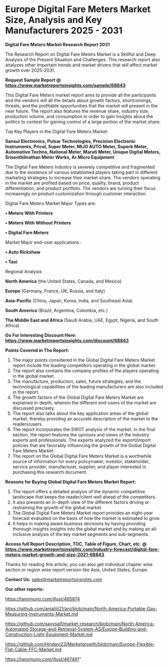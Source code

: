 # Europe Digital Fare Meters Market Size, Analysis and Key Manufacturers 2025 - 2031

<strong>Digital Fare Meters Market Research Report 2031</strong>

The Research Report on Digital Fare Meters Market is a Skillful and Deep Analysis of the Present Situation and Challenges. This research report also analyzes other important trends and market drivers that will affect market growth over 2025-2031.

<strong>Request Sample Report @ <a href=https://www.marketreportsinsights.com/sample/68843>https://www.marketreportsinsights.com/sample/68843</a></strong>

This Digital Fare Meters market report aims to provide all the participants and the vendors will all the details about growth factors, shortcomings, threats, and the profitable opportunities that the market will present in the near future. The report also features the revenue share, industry size, production volume, and consumption in order to gain insights about the politics to contest for gaining control of a large portion of the market share.

Top Key Players in the Digital Fare Meters Market:

<strong>Sansui Electronics, Pulsar Technologies, Precision Electronic Instruments, Pricol, Super Meter, MIJO AUTO Meter, Superb Meter, Automotive Techno, National Meter, Maruti Meter, Unique Digital Meters, Srisenthilnathan Meter Works, Ar.Micro Equipment</strong>

The Digital Fare Meters Industry is severely competitive and fragmented due to the existence of various established players taking part in different marketing strategies to increase their market share. The vendors operating in the market are profiled based on price, quality, brand, product differentiation, and product portfolio. The vendors are turning their focus increasingly on product customization through customer interaction.

Digital Fare Meters Market Major Types are:

<strong>• Meters With Printers

• Meters With Without Printers

• Digital Fare Meters</strong>

Market Major end-user applications :

<strong>• Auto Rickshaw

• Taxi</strong>

Regional Analysis

</u><strong><b>North America</b></strong> (the United States, Canada, and Mexico)

<strong><b>Europe </b></strong>(Germany, France, UK, Russia, and Italy)

<strong><b>Asia-Pacific</b></strong> (China, Japan, Korea, India, and Southeast Asia)

<strong><b>South America</b></strong> (Brazil, Argentina, Colombia, etc.)

<strong><b>The Middle East and Africa</b></strong> (Saudi Arabia, UAE, Egypt, Nigeria, and South Africa)

<strong>Go For Interesting Discount Here: <a href=https://www.marketreportsinsights.com/discount/68843>https://www.marketreportsinsights.com/discount/68843</a></strong>

<strong>Points Covered in The Report:</strong>
<ol>
  <li>The major points considered in the Global Digital Fare Meters Market report include the leading competitors operating in the global market.</li>
  <li>The report also contains the company profiles of the players operating in the global market.</li>
  <li>The manufacture, production, sales, future strategies, and the technological capabilities of the leading manufacturers are also included in the report.</li>
  <li>The growth factors of the Global Digital Fare Meters Market are explained in-depth, wherein the different end-users of the market are discussed precisely.</li>
  <li>The report also talks about the key application areas of the global market, thereby providing an accurate description of the market to the readers/users.</li>
  <li>The report incorporates the SWOT analysis of the market. In the final section, the report features the opinions and views of the industry experts and professionals. The experts analyzed the export/import policies that are favorably influencing the growth of the Global Digital Fare Meters Market.</li>
  <li>The report on the Global Digital Fare Meters Market is a worthwhile source of information for every policymaker, investor, stakeholder, service provider, manufacturer, supplier, and player interested in purchasing this research document.</li>
</ol>
<strong>Reasons for Buying Global Digital Fare Meters Market Report:</strong>

<ol>
  <li>The report offers a detailed analysis of the dynamic competitive landscape that keeps the reader/client well ahead of the competitors.</li>
  <li>It also presents an in-depth view of the different factors driving or restraining the growth of the global market.</li>
  <li>The Global Digital Fare Meters Market report provides an eight-year forecast evaluated on the basis of how the market is estimated to grow.</li>
  <li>It helps in making aware business decisions by having providing thorough insights insights into the global market and by making an all-inclusive analysis of the key market segments and sub-segments.</li>
</ol>
<strong>Access full Report Description, TOC, Table of Figure, Chart, etc. @ <a href=https://www.marketreportsinsights.com/industry-forecast/digital-fare-meters-market-growth-and-size-2021-68843>https://www.marketreportsinsights.com/industry-forecast/digital-fare-meters-market-growth-and-size-2021-68843</a></strong>


Thanks for reading this article; you can also get individual chapter wise section or region wise report version like Asia, United States, Europe.

<strong>Contact Us:</strong>
sales@marketreportsinsights.com

<strong>Our other reports:</strong>

<a href=https://tanomuno.com/illust/465874>https://tanomuno.com/illust/465874</a>

<a href=https://github.com/anjaliiii21/anj/blob/main/North-America-Portable-Gas-Measuring-Instruments-Market.md>https://github.com/anjaliiii21/anj/blob/main/North-America-Portable-Gas-Measuring-Instruments-Market.md</a>

<a href=https://github.com/sayysaif/market-research/blob/main/North-America-Automated-Storage-and-Retrieval-System-AS/Europe-Building-and-Construction-Light-Equipment-Market.md>https://github.com/sayysaif/market-research/blob/main/North-America-Automated-Storage-and-Retrieval-System-AS/Europe-Building-and-Construction-Light-Equipment-Market.md</a>

<a href=https://github.com/Hindavi23/Marketgrowth/blob/main/Europe-Flexible-Flat-Cable-FFC-Market.md>https://github.com/Hindavi23/Marketgrowth/blob/main/Europe-Flexible-Flat-Cable-FFC-Market.md</a>

<a href=https://tanomuno.com/illust/467491>https://tanomuno.com/illust/467491</a>"
